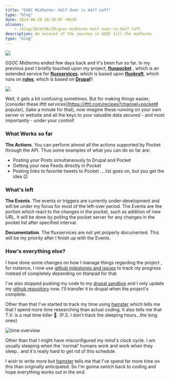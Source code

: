 ```yaml
---
title: "GSOC Midterms: Half Over is Half Left"
type: "blog"
date: 2014-06-29 16:30:07 +0530
aliases:
    - /blog/2014/06/29/gsoc-midterms-half-over-is-half-left
description: An account of the journey in GSOC till the midterms
type: "blog"
---
```

![](https://lh3.googleusercontent.com/O2hQSeV_aZFFQH0PQgh-AV5c9b3Gvzx8U3_O2OLidJXUOCnWGPLN6DyE7KdOXXWG1KZuSGer-0sDzHXoHjv2bGtPnXtE4jVoygB7IhFoharxvP-GGul4UAe68sL7Jp8O0y7PG9VneRwmhFOuIFFeXAVy4fpBbJ-DDV4ymv-VwnQFh31BEMokAHwDb2E2jB3R4PHWKN-GptRNHWG8SGbndLXREoi-lyRUo9DSMEAeiUyrCwhc4-UFU4hvE8JksEs8tXSL-rQ6dgO9Qjw7u1jYidXRX8kRKaj1t0RV0R4PjvJhkn6-u_1ODqWfIMGfx_MQ_uCS1FQv503oAC1BArzbRwEjLX0sp7RhKf0-EeWuna3UDLlbanOJd5alAFbj0Z2HKRmD58rStwQIvLheLpjCGmKdeXEo3xB5fHHtx8zJLksjU2cCxFgAC71tXiUeeLZ2WYWups5Q7U72B1mXzGqXUQFH1E-GtfXaD1tZuHJ5I-n13A-lKvPCEK5hWYF8ImRAa3Kg2vv3tVnvUIPWcMcuoQO1RJDZik5YImF8F7SU_FCHavtaEJz5AGaQYn3r8DVYHM2WePN_htsPV7Gt-KNPfd9wMbVHY5keT_iTRQ0rYPhhKPojx2Rq7mkGPtq_SVdOScX5quCjjRzaFzx836GLqeyhim7cn9RB9KHvQu_b8g=w600-h160-no)



GSOC Midterms ended few days back and it's been fun so far. In my previous post I briefly touched upon my project, **[fluxpocket](https://www.github.com/gleek/fluxpocket)** , which is an extended service for **[fluxservices](http://www.drupal.org/project/fluxservice)**, which is based upon **[fluxkraft](http://www.fluxkraft.com)**, which runs on **[rules](http://www.drupal.org/project/rules)**, which is based on **[Drupal](http://www.drupal.org)**!!
<!--more-->

![](https://lh3.googleusercontent.com/ogTFYEpIzoDLq1yNZWVxpd0WCcoAclC8x5bCqGrO1n7B8TPirtTKVwQ3Xc0ccvLa8bOT7WRV7aFlT-ut1ldluZQw7Zdc-I8SMFSemoMZGAbHUheeLxQPQElr5hz0DtPpqMqNcE22ZFT4REP9BGHHbXospKBsZGo6F-h8D_t6zOMpHWsa_jt-A74huWTOied0-YLTK-F20Byl-pBdjefga60uDP3BiN0SVBEPkovWigv8-GLAiGw6v_zxtmqUXq3bYc8pKxiAqTu8r0RCKBO5OfUE8yqLfFpb9Qm_dX5y6pyIofEw__du1ORg2D7HxBjfNFU-6VXJkE_JGSt-SHF9s0vAK15_nLJIDFAM92aLTjupzmhgp8z-tcPMNPjRyY3KeYyfdUsMEnXFNd2KXGnejvJn80B3E3_3mOgMHYa-zfcdNo7tVg38935IgFwrZDjZ6HqD98_f-ra2wpr8LzxRH7lF0ObWWM-67aGKkdK7JC2zmndQqu265gLyY8CgqWorGr1SdN9KeFANnJ84ZQoZt_SeMpxcAjojFgsnbS7O2hhKbAIiIWI7ITeospKVJu-0E-GLNZee9eIEkiY0W6E-e0fWC-pX-E5AA2TuBITAC99YiGhvRUII2xEPq4JzBPG_6jkCZuM3IUAF31SQ3R-UsYv4myJLoeQK1Z3ygG9UWA=s300)


Well, it gets a bit confusing sometimes. But for making things easier, [consider these ifttt services](https://ifttt.com/recipes?channel=pocket# popular), \(take a minute for that\), now imagine these running on your own server or website and all the keys to your valuable data secured - and most importantly - under your control!

### What Works so far
**The Actions**. You can perform almost all the actions supported by Pocket through the API. Thus some examples of what you can do so far are:

- Posting your Posts simultaneously to Drupal and Pocket
- Getting your new Feeds directly in Pocket
- Posting links to favorite tweets to Pocket
....list goes on, but you get the idea :wink:

### What's left
**The Events**. The events or triggers are currently under-development and will be under my focus for most of the left-over period. The Events are the portion which react to the changes in the pocket, such as addition of new URL. It will be done by polling the pocket server for any changes in the pocket list after specified interval.

**Documentation**. The fluxservices are not yet properly documented. This will be my priority after I finish up with the Events.

### How's everything else?
I have done some changes on how I manage things regarding the project , for instance, I now use [github milestones and issues](https://github.com/Gleek/fluxpocket/issues) to track my progress instead of completely depending on titanpad for that.

I've also stopped pushing my code to my [drupal sandbox](https://www.drupal.org/node/2282655) and I only update my [github repository](https://www.github.com/fluxpocket) now. I'll transfer it to drupal when the project's complete.

Other than that I've started to track my time using [hamster](https://github.com/projecthamster/hamster) which tells me that I spend more time researching than actual coding. It also tells me that T.V. is a real time killer :grimacing:.
(P.S. I don't track the sleeping hours...the long ones)

![time overview](https://lh3.googleusercontent.com/HOlEm2-_EvezvAO4CEUKdBGT8bh5O2ZMcY4ukToz_mt5XDYn2jLQIRqMLQKOnAzzEGPUpxbrPpT2PpcO2iQzwLIneSzggaxw41d2q6io84TzE53Hhc8m-4fqW1bFzH2FB3cWqpkx2eZZp9NC80kDw1Yy37zv4--fzCc9TTD8xCcOb2iVLWJtovj_uRcbYcjKUPFdBw8c3e-iiLjQ-henqDk2HXDRbOlwlo22w0XAwqfW2S5s1zrT4GIgFxjEZmXoguQxV5dYw7sTb3hBAgdJ9KVhduYi3LvMaOuLHnBwzfwYfRKFCmv_k6DzevvLA9goDE0WDEdWpXbrSzSbJXhQaHNgpyomiPEpDgrOqu0yadVF-NuKbn-raEtT0DWaes53CxiDUKIHyPa_hqfddsNq8kNSG0bzC2Wr1HqU1d-81sjwjYm4-go1cN2vWh_rOlKmeTNP1PjRlMxsX1UccRk5qH0Wkn7A7i--O46wlH0yyOocjXDo1ooQUTLLbNShM6xMymrB_vA-o4EBUXEZRKhw0YLgz19lZXQ8pGldbcwVPBZvTf9W_IXP2Oo7NThCUeT-qRM-2MZD9tslPZF2pf-A9ctdQkJVc1gvhHiUHaY2e567_ryW-O1L=w1286-h422-no)

Other than that I might have misconfigured my mind's clock cycle. I am usually sleeping when the 'normal' humans work and work when they sleep.. and it's really hard to get rid of this schedule.

I wish to write more but [hamster](https://github.com/projecthamster/hamster) tells  me that I've spend far more time on this than originally anticipated. So I'm gonna switch back to coding and hope everything works out in the end.
